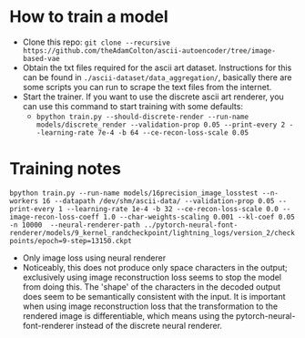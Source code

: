 # How to train a model

* Clone this repo: `git clone --recursive https://github.com/theAdamColton/ascii-autoencoder/tree/image-based-vae`
* Obtain the txt files required for the ascii art dataset. Instructions for this can be found in `./ascii-dataset/data_aggregation/`, basically there are some scripts you can run to scrape the text files from the internet.
* Start the trainer. If you want to use the discrete ascii art renderer, you can use this command to start training with some defaults:
	* `bpython train.py --should-discrete-render --run-name models/discrete_render --validation-prop 0.05 --print-every 2 --learning-rate 7e-4 -b 64 --ce-recon-loss-scale 0.05`


# Training notes

`bpython train.py --run-name models/16precision_image_losstest --n-workers 16 --datapath /dev/shm/ascii-data/ --validation-prop 0.05 --print-every 1 --learning-rate 1e-4 -b 32 --ce-recon-loss-scale 0.0 --image-recon-loss-coeff 1.0 --char-weights-scaling 0.001 --kl-coef 0.05 -n 10000  --neural-renderer-path ../pytorch-neural-font-renderer/models/9_kernel_randcheckpoint/lightning_logs/version_2/checkpoints/epoch=9-step=13150.ckpt`

* Only image loss using neural renderer
* Noticeably, this does not produce only space characters in the output; exclusively using image reconstruction loss seems to stop the model from doing this. The 'shape' of the characters in the decoded output does seem to be semantically consistent with the input. It is important when using image reconstruction loss that the transformation to the rendered image is differentiable, which means using the pytorch-neural-font-renderer instead of the discrete neural renderer. 
